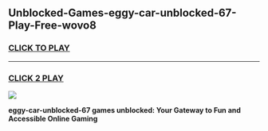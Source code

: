 
## Unblocked-Games-eggy-car-unblocked-67-Play-Free-wovo8
<h3>
<a href="https://premium76.site?title=eggy-car-unblocked-67&ref=21A">CLICK TO PLAY</a></h3>
<hr>

<h3>
<a href="https://premium76.site?title=eggy-car-unblocked-67&ref=21A">CLICK 2 PLAY</a>
  
</h3>

<a href="https://premium76.site?title=eggy-car-unblocked-67&ref=21A"><img src="https://clearcache.store/games.png"></a>


**eggy-car-unblocked-67 games unblocked: Your Gateway to Fun and Accessible Online Gaming**
